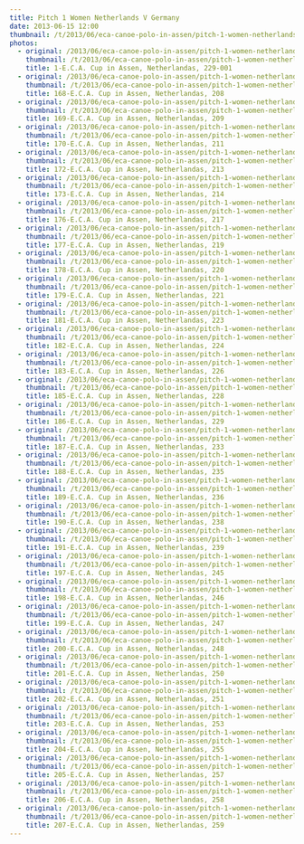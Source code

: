 ```yaml
---
title: Pitch 1 Women Netherlands V Germany
date: 2013-06-15 12:00
thumbnail: /t/2013/06/eca-canoe-polo-in-assen/pitch-1-women-netherlands-v-germany/1-e.c.a.-cup-in-assen-netherlandas-229-001.jpg
photos:
  - original: /2013/06/eca-canoe-polo-in-assen/pitch-1-women-netherlands-v-germany/1-e.c.a.-cup-in-assen-netherlandas-229-001.jpg
    thumbnail: /t/2013/06/eca-canoe-polo-in-assen/pitch-1-women-netherlands-v-germany/1-e.c.a.-cup-in-assen-netherlandas-229-001.jpg
    title: 1-E.C.A. Cup in Assen, Netherlandas, 229-001
  - original: /2013/06/eca-canoe-polo-in-assen/pitch-1-women-netherlands-v-germany/168-e.c.a.-cup-in-assen-netherlandas-208.jpg
    thumbnail: /t/2013/06/eca-canoe-polo-in-assen/pitch-1-women-netherlands-v-germany/168-e.c.a.-cup-in-assen-netherlandas-208.jpg
    title: 168-E.C.A. Cup in Assen, Netherlandas, 208
  - original: /2013/06/eca-canoe-polo-in-assen/pitch-1-women-netherlands-v-germany/169-e.c.a.-cup-in-assen-netherlandas-209.jpg
    thumbnail: /t/2013/06/eca-canoe-polo-in-assen/pitch-1-women-netherlands-v-germany/169-e.c.a.-cup-in-assen-netherlandas-209.jpg
    title: 169-E.C.A. Cup in Assen, Netherlandas, 209
  - original: /2013/06/eca-canoe-polo-in-assen/pitch-1-women-netherlands-v-germany/170-e.c.a.-cup-in-assen-netherlandas-211.jpg
    thumbnail: /t/2013/06/eca-canoe-polo-in-assen/pitch-1-women-netherlands-v-germany/170-e.c.a.-cup-in-assen-netherlandas-211.jpg
    title: 170-E.C.A. Cup in Assen, Netherlandas, 211
  - original: /2013/06/eca-canoe-polo-in-assen/pitch-1-women-netherlands-v-germany/172-e.c.a.-cup-in-assen-netherlandas-213.jpg
    thumbnail: /t/2013/06/eca-canoe-polo-in-assen/pitch-1-women-netherlands-v-germany/172-e.c.a.-cup-in-assen-netherlandas-213.jpg
    title: 172-E.C.A. Cup in Assen, Netherlandas, 213
  - original: /2013/06/eca-canoe-polo-in-assen/pitch-1-women-netherlands-v-germany/173-e.c.a.-cup-in-assen-netherlandas-214.jpg
    thumbnail: /t/2013/06/eca-canoe-polo-in-assen/pitch-1-women-netherlands-v-germany/173-e.c.a.-cup-in-assen-netherlandas-214.jpg
    title: 173-E.C.A. Cup in Assen, Netherlandas, 214
  - original: /2013/06/eca-canoe-polo-in-assen/pitch-1-women-netherlands-v-germany/176-e.c.a.-cup-in-assen-netherlandas-217.jpg
    thumbnail: /t/2013/06/eca-canoe-polo-in-assen/pitch-1-women-netherlands-v-germany/176-e.c.a.-cup-in-assen-netherlandas-217.jpg
    title: 176-E.C.A. Cup in Assen, Netherlandas, 217
  - original: /2013/06/eca-canoe-polo-in-assen/pitch-1-women-netherlands-v-germany/177-e.c.a.-cup-in-assen-netherlandas-219.jpg
    thumbnail: /t/2013/06/eca-canoe-polo-in-assen/pitch-1-women-netherlands-v-germany/177-e.c.a.-cup-in-assen-netherlandas-219.jpg
    title: 177-E.C.A. Cup in Assen, Netherlandas, 219
  - original: /2013/06/eca-canoe-polo-in-assen/pitch-1-women-netherlands-v-germany/178-e.c.a.-cup-in-assen-netherlandas-220.jpg
    thumbnail: /t/2013/06/eca-canoe-polo-in-assen/pitch-1-women-netherlands-v-germany/178-e.c.a.-cup-in-assen-netherlandas-220.jpg
    title: 178-E.C.A. Cup in Assen, Netherlandas, 220
  - original: /2013/06/eca-canoe-polo-in-assen/pitch-1-women-netherlands-v-germany/179-e.c.a.-cup-in-assen-netherlandas-221.jpg
    thumbnail: /t/2013/06/eca-canoe-polo-in-assen/pitch-1-women-netherlands-v-germany/179-e.c.a.-cup-in-assen-netherlandas-221.jpg
    title: 179-E.C.A. Cup in Assen, Netherlandas, 221
  - original: /2013/06/eca-canoe-polo-in-assen/pitch-1-women-netherlands-v-germany/181-e.c.a.-cup-in-assen-netherlandas-223.jpg
    thumbnail: /t/2013/06/eca-canoe-polo-in-assen/pitch-1-women-netherlands-v-germany/181-e.c.a.-cup-in-assen-netherlandas-223.jpg
    title: 181-E.C.A. Cup in Assen, Netherlandas, 223
  - original: /2013/06/eca-canoe-polo-in-assen/pitch-1-women-netherlands-v-germany/182-e.c.a.-cup-in-assen-netherlandas-224.jpg
    thumbnail: /t/2013/06/eca-canoe-polo-in-assen/pitch-1-women-netherlands-v-germany/182-e.c.a.-cup-in-assen-netherlandas-224.jpg
    title: 182-E.C.A. Cup in Assen, Netherlandas, 224
  - original: /2013/06/eca-canoe-polo-in-assen/pitch-1-women-netherlands-v-germany/183-e.c.a.-cup-in-assen-netherlandas-226.jpg
    thumbnail: /t/2013/06/eca-canoe-polo-in-assen/pitch-1-women-netherlands-v-germany/183-e.c.a.-cup-in-assen-netherlandas-226.jpg
    title: 183-E.C.A. Cup in Assen, Netherlandas, 226
  - original: /2013/06/eca-canoe-polo-in-assen/pitch-1-women-netherlands-v-germany/185-e.c.a.-cup-in-assen-netherlandas-228.jpg
    thumbnail: /t/2013/06/eca-canoe-polo-in-assen/pitch-1-women-netherlands-v-germany/185-e.c.a.-cup-in-assen-netherlandas-228.jpg
    title: 185-E.C.A. Cup in Assen, Netherlandas, 228
  - original: /2013/06/eca-canoe-polo-in-assen/pitch-1-women-netherlands-v-germany/186-e.c.a.-cup-in-assen-netherlandas-229.jpg
    thumbnail: /t/2013/06/eca-canoe-polo-in-assen/pitch-1-women-netherlands-v-germany/186-e.c.a.-cup-in-assen-netherlandas-229.jpg
    title: 186-E.C.A. Cup in Assen, Netherlandas, 229
  - original: /2013/06/eca-canoe-polo-in-assen/pitch-1-women-netherlands-v-germany/187-e.c.a.-cup-in-assen-netherlandas-233.jpg
    thumbnail: /t/2013/06/eca-canoe-polo-in-assen/pitch-1-women-netherlands-v-germany/187-e.c.a.-cup-in-assen-netherlandas-233.jpg
    title: 187-E.C.A. Cup in Assen, Netherlandas, 233
  - original: /2013/06/eca-canoe-polo-in-assen/pitch-1-women-netherlands-v-germany/188-e.c.a.-cup-in-assen-netherlandas-235.jpg
    thumbnail: /t/2013/06/eca-canoe-polo-in-assen/pitch-1-women-netherlands-v-germany/188-e.c.a.-cup-in-assen-netherlandas-235.jpg
    title: 188-E.C.A. Cup in Assen, Netherlandas, 235
  - original: /2013/06/eca-canoe-polo-in-assen/pitch-1-women-netherlands-v-germany/189-e.c.a.-cup-in-assen-netherlandas-236.jpg
    thumbnail: /t/2013/06/eca-canoe-polo-in-assen/pitch-1-women-netherlands-v-germany/189-e.c.a.-cup-in-assen-netherlandas-236.jpg
    title: 189-E.C.A. Cup in Assen, Netherlandas, 236
  - original: /2013/06/eca-canoe-polo-in-assen/pitch-1-women-netherlands-v-germany/190-e.c.a.-cup-in-assen-netherlandas-238.jpg
    thumbnail: /t/2013/06/eca-canoe-polo-in-assen/pitch-1-women-netherlands-v-germany/190-e.c.a.-cup-in-assen-netherlandas-238.jpg
    title: 190-E.C.A. Cup in Assen, Netherlandas, 238
  - original: /2013/06/eca-canoe-polo-in-assen/pitch-1-women-netherlands-v-germany/191-e.c.a.-cup-in-assen-netherlandas-239.jpg
    thumbnail: /t/2013/06/eca-canoe-polo-in-assen/pitch-1-women-netherlands-v-germany/191-e.c.a.-cup-in-assen-netherlandas-239.jpg
    title: 191-E.C.A. Cup in Assen, Netherlandas, 239
  - original: /2013/06/eca-canoe-polo-in-assen/pitch-1-women-netherlands-v-germany/197-e.c.a.-cup-in-assen-netherlandas-245.jpg
    thumbnail: /t/2013/06/eca-canoe-polo-in-assen/pitch-1-women-netherlands-v-germany/197-e.c.a.-cup-in-assen-netherlandas-245.jpg
    title: 197-E.C.A. Cup in Assen, Netherlandas, 245
  - original: /2013/06/eca-canoe-polo-in-assen/pitch-1-women-netherlands-v-germany/198-e.c.a.-cup-in-assen-netherlandas-246.jpg
    thumbnail: /t/2013/06/eca-canoe-polo-in-assen/pitch-1-women-netherlands-v-germany/198-e.c.a.-cup-in-assen-netherlandas-246.jpg
    title: 198-E.C.A. Cup in Assen, Netherlandas, 246
  - original: /2013/06/eca-canoe-polo-in-assen/pitch-1-women-netherlands-v-germany/199-e.c.a.-cup-in-assen-netherlandas-247.jpg
    thumbnail: /t/2013/06/eca-canoe-polo-in-assen/pitch-1-women-netherlands-v-germany/199-e.c.a.-cup-in-assen-netherlandas-247.jpg
    title: 199-E.C.A. Cup in Assen, Netherlandas, 247
  - original: /2013/06/eca-canoe-polo-in-assen/pitch-1-women-netherlands-v-germany/200-e.c.a.-cup-in-assen-netherlandas-248.jpg
    thumbnail: /t/2013/06/eca-canoe-polo-in-assen/pitch-1-women-netherlands-v-germany/200-e.c.a.-cup-in-assen-netherlandas-248.jpg
    title: 200-E.C.A. Cup in Assen, Netherlandas, 248
  - original: /2013/06/eca-canoe-polo-in-assen/pitch-1-women-netherlands-v-germany/201-e.c.a.-cup-in-assen-netherlandas-250.jpg
    thumbnail: /t/2013/06/eca-canoe-polo-in-assen/pitch-1-women-netherlands-v-germany/201-e.c.a.-cup-in-assen-netherlandas-250.jpg
    title: 201-E.C.A. Cup in Assen, Netherlandas, 250
  - original: /2013/06/eca-canoe-polo-in-assen/pitch-1-women-netherlands-v-germany/202-e.c.a.-cup-in-assen-netherlandas-251.jpg
    thumbnail: /t/2013/06/eca-canoe-polo-in-assen/pitch-1-women-netherlands-v-germany/202-e.c.a.-cup-in-assen-netherlandas-251.jpg
    title: 202-E.C.A. Cup in Assen, Netherlandas, 251
  - original: /2013/06/eca-canoe-polo-in-assen/pitch-1-women-netherlands-v-germany/203-e.c.a.-cup-in-assen-netherlandas-253.jpg
    thumbnail: /t/2013/06/eca-canoe-polo-in-assen/pitch-1-women-netherlands-v-germany/203-e.c.a.-cup-in-assen-netherlandas-253.jpg
    title: 203-E.C.A. Cup in Assen, Netherlandas, 253
  - original: /2013/06/eca-canoe-polo-in-assen/pitch-1-women-netherlands-v-germany/204-e.c.a.-cup-in-assen-netherlandas-255.jpg
    thumbnail: /t/2013/06/eca-canoe-polo-in-assen/pitch-1-women-netherlands-v-germany/204-e.c.a.-cup-in-assen-netherlandas-255.jpg
    title: 204-E.C.A. Cup in Assen, Netherlandas, 255
  - original: /2013/06/eca-canoe-polo-in-assen/pitch-1-women-netherlands-v-germany/205-e.c.a.-cup-in-assen-netherlandas-257.jpg
    thumbnail: /t/2013/06/eca-canoe-polo-in-assen/pitch-1-women-netherlands-v-germany/205-e.c.a.-cup-in-assen-netherlandas-257.jpg
    title: 205-E.C.A. Cup in Assen, Netherlandas, 257
  - original: /2013/06/eca-canoe-polo-in-assen/pitch-1-women-netherlands-v-germany/206-e.c.a.-cup-in-assen-netherlandas-258.jpg
    thumbnail: /t/2013/06/eca-canoe-polo-in-assen/pitch-1-women-netherlands-v-germany/206-e.c.a.-cup-in-assen-netherlandas-258.jpg
    title: 206-E.C.A. Cup in Assen, Netherlandas, 258
  - original: /2013/06/eca-canoe-polo-in-assen/pitch-1-women-netherlands-v-germany/207-e.c.a.-cup-in-assen-netherlandas-259.jpg
    thumbnail: /t/2013/06/eca-canoe-polo-in-assen/pitch-1-women-netherlands-v-germany/207-e.c.a.-cup-in-assen-netherlandas-259.jpg
    title: 207-E.C.A. Cup in Assen, Netherlandas, 259
---
```

